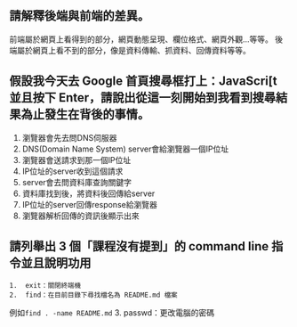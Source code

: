 ## 請解釋後端與前端的差異。
前端屬於網頁上看得到的部分，網頁動態呈現、欄位格式、網頁外觀...等等。
後端屬於網頁上看不到的部分，像是資料傳輸、抓資料、回傳資料等等。

## 假設我今天去 Google 首頁搜尋框打上：JavaScri[t 並且按下 Enter，請說出從這一刻開始到我看到搜尋結果為止發生在背後的事情。
1.  瀏覽器會先去問DNS伺服器
2.  DNS(Domain Name System) server會給瀏覽器一個IP位址
3.  瀏覽器會送請求到那一個IP位址
4.  IP位址的server收到這個請求
5.  server會去問資料庫查詢關鍵字
6.  資料庫找到後，將資料後回傳給server
7.  IP位址的server回傳response給瀏覽器
8.  瀏覽器解析回傳的資訊後顯示出來


## 請列舉出 3 個「課程沒有提到」的 command line 指令並且說明功用
	1.  exit：關閉終端機
    2.  find：在目前目錄下尋找檔名為 README.md 檔案
例如`find . -name README.md`
    3.  passwd：更改電腦的密碼
